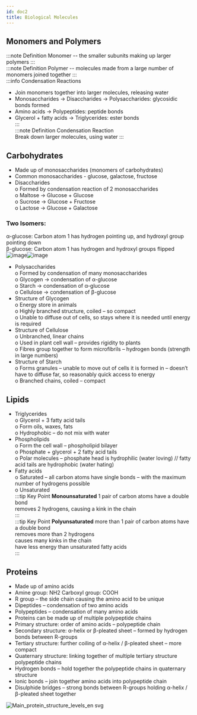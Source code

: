 ```yaml
---
id: doc2
title: Biological Molecules
---
```


## Monomers and Polymers  
:::note Definition
Monomer -- the smaller subunits making up larger polymers
:::  
:::note Definition
Polymer -- molecules made from a large number of monomers joined together
:::  
:::info
Condensation Reactions  
- Join monomers together into larger molecules, releasing water  
- Monosaccharides → Disaccharides → Polysaccharides: glycosidic bonds formed  
- Amino acids → Polypeptides: peptide bonds  
- Glycerol + fatty acids → Triglycerides: ester bonds  
:::  
:::note Definition
Condensation Reaction  
Break down larger molecules, using water
:::  

## Carbohydrates  
- Made up of monosaccharides (monomers of carbohydrates)  
- Common monosaccharides - glucose, galactose, fructose  
- Disaccharides  
	o Formed by condensation reaction of 2 monosaccharides  
	o Maltose → Glucose + Glucose  
	o Sucrose → Glucose + Fructose  
	o Lactose → Glucose + Galactose  
### Two Isomers:  
α-glucose: Carbon atom 1 has hydrogen pointing up, and hydroxyl group pointing down  
β-glucose: Carbon atom 1 has hydrogen and hydroxyl groups flipped  
![image](https://user-images.githubusercontent.com/74820599/111034447-a3a6f000-840d-11eb-990f-506e3db4fc57.png)![image](https://user-images.githubusercontent.com/74820599/111034456-aa356780-840d-11eb-8565-ec9aba246027.png)
  
- Polysaccharides  
	o Formed by condensation of many monosaccharides  
	o Glycogen → condensation of α-glucose  
	o Starch → condensation of α-glucose  
	o Cellulose → condensation of β-glucose  
- Structure of Glycogen  
	o Energy store in animals  
	o Highly branched structure, coiled – so compact  
	o Unable to diffuse out of cells, so stays where it is needed until energy is required  
- Structure of Cellulose  
	o Unbranched, linear chains  
	o Used in plant cell wall – provides rigidity to plants  
	o Fibres group together to form microfibrils – hydrogen bonds (strength in large numbers)  
- Structure of Starch  
	o Forms granules – unable to move out of cells it is formed in – doesn’t have to diffuse far, so reasonably quick access to energy  
	o Branched chains, coiled – compact
	
## Lipids  
- Triglycerides  
	o Glycerol + 3 fatty acid tails  
	o Form oils, waxes, fats  
	o Hydrophobic – do not mix with water  
- Phospholipids  
	o Form the cell wall – phospholipid bilayer  
	o Phosphate + glycerol + 2 fatty acid tails  
	o Polar molecules – phosphate head is hydrophilic (water loving) // fatty acid tails are hydrophobic (water hating)  
- Fatty acids  
	o Saturated – all carbon atoms have single bonds – with the maximum number of hydrogens possible  
	o Unsaturated  
:::tip Key Point
**Monounsaturated**
	1 pair of carbon atoms have a double bond  
	removes 2 hydrogens, causing a kink in the chain  
:::  
:::tip Key Point
**Polyunsaturated**
	more than 1 pair of carbon atoms have a double bond  
	removes more than 2 hydrogens  
	causes many kinks in the chain  
	have less energy than unsaturated fatty acids  
:::  
  
## Proteins  
- Made up of amino acids  
- Amine group: NH2 Carboxyl group: COOH  
- R group – the side chain causing the amino acid to be unique  
- Dipeptides – condensation of two amino acids  
- Polypeptides – condensation of many amino acids  
- Proteins can be made up of multiple polypeptide chains  
- Primary structure: order of amino acids – polypeptide chain  
- Secondary structure: α-helix or β-pleated sheet – formed by hydrogen bonds between R-groups  
- Tertiary structure: further coiling of α-helix / β-pleated sheet – more compact  
- Quaternary structure: linking together of multiple tertiary structure polypeptide chains  
- Hydrogen bonds – hold together the polypeptide chains in quaternary structure  
- Ionic bonds – join together amino acids into polypeptide chain  
- Disulphide bridges – strong bonds between R-groups holding α-helix / β-pleated sheet together  

![Main_protein_structure_levels_en svg](https://user-images.githubusercontent.com/74820599/111034946-db169c00-840f-11eb-8086-8ef6081d98a0.png)
[^1]: This work has been released into the public domain by its author, LadyofHats (Wikimedia Commons). This applies worldwide.


